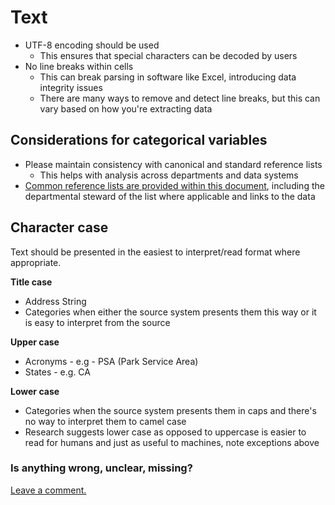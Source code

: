 # Text

* UTF-8 encoding should be used
  * This ensures that special characters can be decoded by users
* No line breaks within cells
  * This can break parsing in software like Excel, introducing data integrity issues
  * There are many ways to remove and detect line breaks, but this can vary based on how you're extracting data
  

## Considerations for categorical variables

* Please maintain consistency with canonical and standard reference lists
  * This helps with analysis across departments and data systems
* [Common reference lists are provided within this document](/reference-data.md), including the departmental steward of the list where applicable and links to the data

## Character case

Text should be presented in the easiest to interpret/read format where appropriate.

**Title case**

* Address String
* Categories when either the source system presents them this way or it is easy to interpret from the source

**Upper case**

* Acronyms - e.g - PSA \(Park Service Area\)
* States - e.g. CA

**Lower case**

* Categories when the source system presents them in caps and there's no way to interpret them to camel case
* Research suggests lower case as opposed to uppercase is easier to read for humans and just as useful to machines, note exceptions above

### Is anything wrong, unclear, missing?

[Leave a comment.](https://github.com/DataSF/draft-publishing-standards/issues/new?title=Comment:Text&body=Comment:Text)

